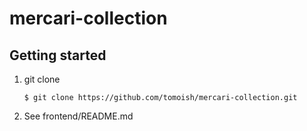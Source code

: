 # mercari-collection

## Getting started
1. git clone
   ```
   $ git clone https://github.com/tomoish/mercari-collection.git
   ```
2. See frontend/README.md
